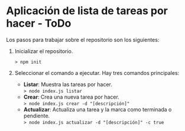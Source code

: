# Aplicación de lista de tareas por hacer - ToDo

Los pasos para trabajar sobre el repositorio son los siguientes:

1. Inicializar el repositorio.<br> 
	```
	> npm init
	``` 

2. Seleccionar el comando a ejecutar. Hay tres comandos principales:
	* __Listar__: Muestra las tareas por hacer.<br>
	```> node index.js listar``` <br>
	* __Crear__: Crea una nueva tarea por hacer. <br>
	```> node index.js crear -d "[descripción]"``` <br>
	* __Actualizar__: Actualiza una tarea y la marca como terminada o pendiente. <br>
	```> node index.js actualizar -d "[descripción]" -c true``` <br>

